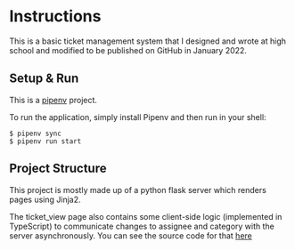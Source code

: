 # Instructions

This is a basic ticket management system that I designed and wrote at high school and modified to be published on GitHub in January 2022.

## Setup & Run

This is a [pipenv](https://pipenv.pypa.io/en/latest/) project.

To run the application, simply install Pipenv and then run in your shell:

```shell
$ pipenv sync
$ pipenv run start
```

## Project Structure

This project is mostly made up of a python flask server which renders pages using Jinja2.

The ticket_view page also contains some client-side logic (implemented in TypeScript) to communicate changes to assignee and category with the server asynchronously. You can see the source code for that [here](issue_mgr/static/js/ticket_view.ts)

